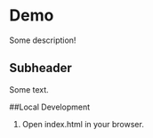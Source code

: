 # Demo

Some description!

## Subheader

Some text.

##Local Development

1. Open index.html in your browser.
